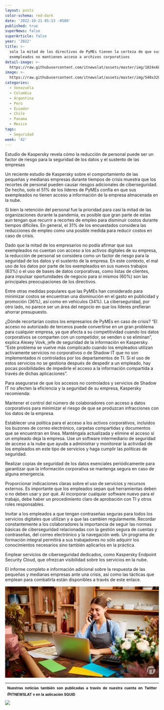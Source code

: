 ```yaml
---
layout: posts
color-schema: red-dark
date: '2022-10-21 05:13 -0500'
published: true
superNews: false
superArticle: false
year: '2022'
title: >-
  solo la mitad de los directivos de PyMEs tienen la certeza de que sus
  exempleados no mantienen acceso a archivos corporativos
detail-image: >-
  https://raw.githubusercontent.com/itnewslat/assets/master/img/1024x680/mujer-pyme-g.jpg
image: >-
  https://raw.githubusercontent.com/itnewslat/assets/master/img/540x320/mujer-pyme-p.jpg
categories:
  - Venezuela
  - Colombia
  - Argentina
  - Perú
  - Ecuador
  - Chile
  - Panama
  - Mexico
tags:
  - Seguridad
week: '42'
---
```

Estudio de Kaspersky revela cómo la reducción de personal puede ser un factor de riesgo para la seguridad de los datos y el sustento de las empresas

Un reciente estudio de Kaspersky sobre el comportamiento de las pequeñas y medianas empresas durante tiempos de crisis muestra que los recortes de personal pueden causar riesgos adicionales de ciberseguridad. De hecho, solo el 51% de los líderes de PyMEs confía en que sus exempleados no tienen acceso a información de la empresa almacenada en la nube.

Si bien la retención del personal fue la prioridad para casi la mitad de las organizaciones durante la pandemia, es posible que gran parte de estas aun tengan que recurrir a recortes de empleo para disminuir costos durante tiempos difíciles. En general, el 31% de los encuestados considera las reducciones de empleo como una posible medida para reducir costos en caso de crisis.

Dado que la mitad de los empresarios no podía afirmar que sus exempleados no cuentan con acceso a los activos digitales de su empresa, la reducción de personal se considera como un factor de riesgo para la seguridad de los datos y el sustento de la empresa. En este contexto, el mal uso de los datos por parte de los exempleados en sus nuevos trabajos (63%) o el uso de bases de datos corporativas, como listas de clientes, para impulsar oportunidades de negocio para sí mismos (60%) son las principales preocupaciones de los directivos.

Entre otras medidas populares que las PyMEs han considerado para minimizar costos se encuentran una disminución en el gasto en publicidad y promoción (36%), así como en vehículos (34%). La ciberseguridad, por otro lado, no parece ser un área del negocio en que los líderes prefieran ahorrar presupuesto.

¿Dónde recortarían costos los empresarios de PyMEs en caso de crisis?
“El acceso no autorizado de terceros puede convertirse en un gran problema para cualquier empresa, ya que afecta a su competitividad cuando los datos corporativos se comparten con un competidor, se venden o se eliminan”, explica Alexey Vovk, jefe de seguridad de la información en Kaspersky. “Este problema se vuelve más complicado cuando los empleados utilizan activamente servicios no corporativos o de Shadow IT que no son implementados ni controlados por los departamentos de TI. Si el uso de estos servicios no se gestiona después de despedir a un empleado, hay pocas posibilidades de impedirle el acceso a la información compartida a través de dichas aplicaciones”.

Para asegurarse de que los accesos no controlados y servicios de Shadow IT no afecten la eficiencia y la seguridad de su empresa, Kaspersky recomienda:

Mantener el control del número de colaboradores con acceso a datos corporativos para minimizar el riesgo de que se produzcan infracciones con los datos de la empresa.

Establecer una política para el acceso a los activos corporativos, incluidos los buzones de correo electrónico, carpetas compartidas y documentos que se encuentran en línea. Manténgala actualizada y elimine el acceso si un empleado deja la empresa. Use un software intermediario de seguridad de acceso a la nube que ayuda a administrar y monitorear la actividad de los empleados en este tipo de servicios y haga cumplir las políticas de seguridad.

Realizar copias de seguridad de los datos esenciales periódicamente para garantizar que la información corporativa se mantenga segura en caso de alguna emergencia.

Proporcionar indicaciones claras sobre el uso de servicios y recursos externos. Es importante que los empleados sepan qué herramientas deben o no deben usar y por qué. Al incorporar cualquier software nuevo para el trabajo, debe haber un procedimiento claro de aprobación con TI y otros roles responsables.

Invitar a los empleados a que tengan contraseñas seguras para todos los servicios digitales que utilizan y a que las cambien regularmente.
Recordar constantemente a los colaboradores la importancia de seguir las normas básicas de ciberseguridad relacionadas con la gestión segura de cuentas y contraseñas, del correo electrónico y la navegación web. Un programa de formación integral permitirá a sus trabajadores no sólo adquirir los conocimientos necesarios sino también aplicarlos en la práctica.

Emplear servicios de ciberseguridad dedicados, como Kaspersky Endpoint Security Cloud, que ofrezcan visibilidad sobre los servicios en la nube.
 
El informe completo e información adicional sobre la respuesta de las pequeñas y medianas empresas ante una crisis, así como las tácticas que emplean para combatirla están disponibles a través de este enlace.

![](https://raw.githubusercontent.com/itnewslat/assets/master/img/540x320/mujer-pyme-p.jpg)

<table style="height: 42px;" width="569">
<tbody>
<tr>
<td style="text-align: justify;"><sub><strong>Nuestras noticias también son publicadas a través de nuestra cuenta en Twitter <a href="https://twitter.com/itnewslat?lang=es">@ITNEWSLAT</a> y en la aplicación <a href="https://squidapp.co/en/">SQUID</a></strong></sub></td>
</tr>
</tbody>
</table>

<img src="https://tracker.metricool.com/c3po.jpg?hash=56f88a41e39ab42c063cc51676587a04"/>